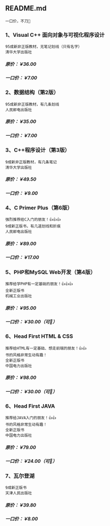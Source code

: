 ## README.md
    一口价，不刀🔪
### 1、Visual C++ 面向对象与可视化程序设计
    95成新非正版教材，无笔记划线（只有名字）
    清华大学出版社
##### 原价：￥36.00
##### 一口价：￥7.00

### 2、数据结构（第2版）
    95成新非正版教材，有几条划线
    人民邮电出版社
##### 原价：￥35.00
##### 一口价：￥7.00

### 3、C++程序设计（第3版）
    9成新非正版教材，有几条笔记
    清华大学出版社
##### 原价：￥49.50
##### 一口价：￥9.00

### 4、C Primer Plus（第6版）
    强烈推荐给C入门的朋友！👍👍👍
    9成新正版书，有几道划线和折痕
    人民邮电出版社
##### 原价：￥89.00
##### 一口价：￥17.00

### 5、PHP和MySQL Web开发（第4版）
    推荐给学PHP有一定基础的朋友！👍👍👍
    全新正版书
    机械工业出版社
##### 原价：￥95.00
##### 一口价：￥30.00（可🔪）

### 6、Head First HTML & CSS
    推荐给HTML有一定基础、想走前端的朋友！👍👍
    书的风格非常生动有趣！
    全新正版书
    中国电力出版社
##### 原价：￥98.00
##### 一口价：￥30.00（可🔪）

### 6、Head First JAVA
    推荐给JAVA入门的朋友！👍👍
    书的风格非常生动有趣！
    全新正版书
    中国电力出版社
##### 原价：￥79.00
##### 一口价：￥24.00（可🔪）

### 7、瓦尔登湖
    9成新正版书
    天津人民出版社
##### 原价：￥39.80
##### 一口价：￥8.00
